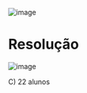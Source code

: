 ![image](https://github.com/Cestaro0/Fatec-Seguranca-da-Informacao/assets/99103680/8d730926-a9e5-43e8-95bb-726466ee57a3)

# Resolução

![image](https://github.com/Cestaro0/Fatec-Seguranca-da-Informacao/assets/99103680/5c1222af-e284-4a49-ae68-195c86761081)

C) 22 alunos
